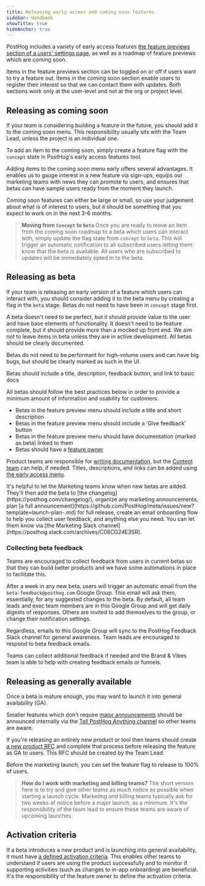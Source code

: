 ```yaml
---
title: Releasing early access and coming soon features
sidebar: Handbook
showTitle: true
hideAnchor: true
---
```


PostHog includes a variety of early access features [the feature previews section of a users' settings page](https://app.posthog.com/settings/user-feature-previews), as well as a roadmap of feature previews which are coming soon. 

Items in the feature previews section can be toggled on or off if users want to try a feature out. Items in the coming soon section enable users to register their interest so that we can contact them with updates. Both sections work only at the user-level and not at the org or project level. 

## Releasing as coming soon
If your team is considering building a feature in the future, you should add it to the coming soon menu. This responsibility usually sits with the Team Lead, unless the project is an individual one. 

To add an item to the coming soon, simply create a feature flag with the `concept` state in PostHog's <PrivateLink url="https://us.posthog.com/project/2/early_access_features">early access features tool</PrivateLink>.

Adding items to the coming soon menu early offers several advantages. It enables us to gauge interest in a new feature via sign-ups, equips our marketing teams with news they can promote to users, and ensures that betas can have sample users ready from the moment they launch. 

Coming soon features can either be large or small, so use your judgement about what is of interest to users, but it should be something that you expect to work on in the next 3-6 months. 

> **Moving from `Concept` to `Beta`**
> Once you are ready to move an item from the coming soon roadmap to a beta which users can interact with, simply update the flag state from `concept` to `beta`. This will trigger an automatic notification to all subscribed users letting them know that the beta is available. All users who are subscribed to updates will be immediately opted in to the beta.

## Releasing as beta
If your team is releasing an early version of a feature which users can interact with, you should consider adding it to the beta menu by creating a flag in the `beta` stage. Betas do not need to have been in `concept` stage first. 

A beta doesn't need to be perfect, but it should provide value to the user and have base elements of functionality. It doesn't need to be feature complete, but it should provide more than a mocked up front end. We aim not to leave items in beta unless they are in active development. All betas should be clearly documented. 

Betas do not need to be performant for high-volume users and can have big bugs, but should be clearly marked as such in the UI. 

<CloudinaryImage
  src="https://res.cloudinary.com/dmukukwp6/image/upload/goodbeta_daa2ddca2a.png"
  alt="An example of a good beta"
  className="dark:hidden"
/>
<CloudinaryImage
  src="https://res.cloudinary.com/dmukukwp6/image/upload/goodbeta_dark_1dd8b2e833.png"
  alt="An example of a good beta"
  className="hidden dark:block"
/> 
<Caption>Betas should include a title, description, feedback button, and link to basic docs</Caption>

All betas should follow the best practices below in order to provide a minimum amount of information and usability for customers.

- Betas in the feature preview menu should include a title and short description 
- Betas in the feature preview menu should include a 'Give feedback' button
- Betas in the feature preview menu should have documentation (marked as beta) linked to them
- Betas should have a [feature owner](/handbook/engineering/feature-ownership)

Product teams are responsible for [writing documentation](/handbook/engineering/writing-docs), but the [Content team](/teams/content) can help, if needed. Titles, descriptions, and links can be added using [the early access menu](https://us.posthog.com/project/2/early_access_features).

<CalloutBox icon="IconInfo" title="Launching a new beta?" type="fyi">
  It's helpful to let the Marketing teams know when new betas are added. They'll then add the beta to [the changelog](https://posthog.com/changelog/), organize any marketing announcements, plan [a full announcement](https://github.com/PostHog/meta/issues/new?template=launch-plan-.md) for full release, create an email onboarding flow to help you collect user feedback, and anything else you need. You can let them know via [the Marketing Slack channel](https://posthog.slack.com/archives/C08CG24E3SR).
</CalloutBox>

### Collecting beta feedback
Teams are encouraged to collect feedback from users in current betas so that they can build better products and we have some automations in place to facilitate this. 

After a week in any new beta, users will trigger an automatic email from the `beta-feedback@posthog.com` Google Group. This email will ask them, essentially, for any suggested changes to the beta. By default, all team leads and exec team members are in this Google Group and will get daily digests of responses. Others are invited to add themselves to the group, or change their notification settings.

Regardless, emails to this Google Group will sync to the PostHog Feedback Slack channel for general awareness. Team leads are encouraged to respond to beta feedback emails. 

Teams can collect additional feedback if needed and the Brand & Vibes team is able to help with creating feedback emails or funnels.

## Releasing as generally available
Once a beta is mature enough, you may want to launch it into general availability (GA). 

Smaller features which don't require [major announcements](/handbook/brand/product-announcements) should be announced internally via the [Tell PostHog Anything channel](https://posthog.slack.com/archives/C0351B1DMUY) so other teams are aware. 

If you're releasing an entirely new product or tool then teams should create [a new product RFC](https://github.com/PostHog/product-internal/blob/main/requests-for-comments/templates/request-for-comments-new-product.md) and complete that process before releasing the feature as GA to users. This RFC should be created by the Team Lead. 

Before the marketing launch, you can set the feature flag to release to 100% of users. 

> **How do I work with marketing and billing teams?**
> The short version here is to try and give other teams as much notice as possible when starting a launch cycle. Marketing and billing teams typically ask for two weeks of notice before a major launch, as a minimum. It's the responsibility of the team lead to ensure these teams are aware of upcoming launches.







## Activation criteria

If a beta introduces a new product and is launching into general availability, it must have [a defined activation criteria](/handbook/growth/growth-engineering/product-intents). This enables other teams to understand if users are using the product successfully and to monitor if supporting activities (such as changes to in-app onboarding) are beneficial. It's the responsibility of the feature owner to define the activation criteria. 
